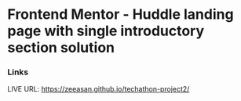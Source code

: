 # Frontend Mentor - Huddle landing page with single introductory section solution

### Links

LIVE URL:
https://zeeasan.github.io/techathon-project2/
